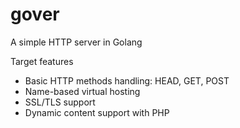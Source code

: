 # gover
A simple HTTP server in Golang


Target features

- Basic HTTP methods handling: HEAD, GET, POST
- Name-based virtual hosting
- SSL/TLS support
- Dynamic content support with PHP
